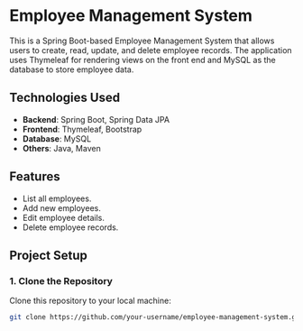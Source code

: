 # Employee Management System

This is a Spring Boot-based Employee Management System that allows users to create, read, update, and delete employee records. The application uses Thymeleaf for rendering views on the front end and MySQL as the database to store employee data.

## Technologies Used
- **Backend**: Spring Boot, Spring Data JPA
- **Frontend**: Thymeleaf, Bootstrap
- **Database**: MySQL
- **Others**: Java, Maven

## Features
- List all employees.
- Add new employees.
- Edit employee details.
- Delete employee records.

## Project Setup

### 1. Clone the Repository

Clone this repository to your local machine:

```bash
git clone https://github.com/your-username/employee-management-system.git
